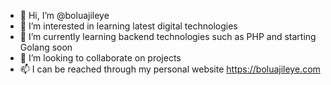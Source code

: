 - 👋 Hi, I’m @boluajileye
- 👀 I’m interested in learning latest digital technologies
- 🌱 I’m currently learning backend technologies such as PHP and starting Golang soon
- 💞️ I’m looking to collaborate on projects
- 📫 I can be reached through my personal website https://boluajileye.com

<!---
boluajileye/boluajileye is a ✨ special ✨ repository because its `README.md` (this file) appears on your GitHub profile.
You can click the Preview link to take a look at your changes.
--->
